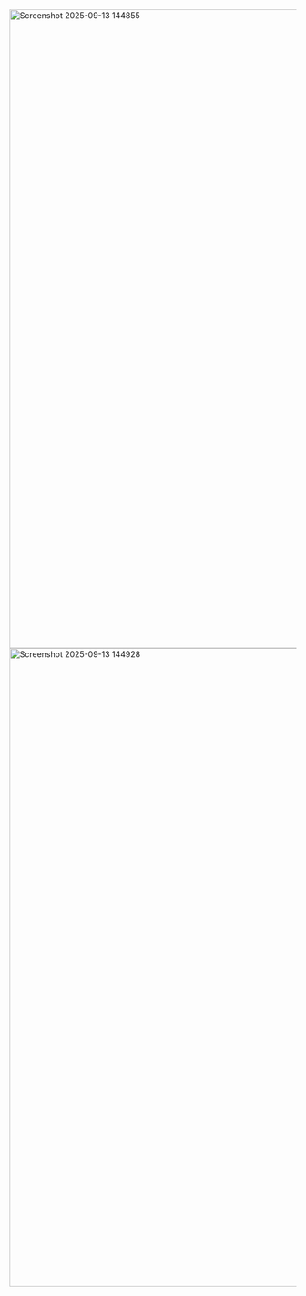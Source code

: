 <img width="1919" height="1120" alt="Screenshot 2025-09-13 144855" src="https://github.com/user-attachments/assets/7a008b05-16e6-4e9b-a6c4-b5003aa5017a" />
<img width="1919" height="1119" alt="Screenshot 2025-09-13 144928" src="https://github.com/user-attachments/assets/093725fb-91a9-422d-849a-b60944c573dc" />
